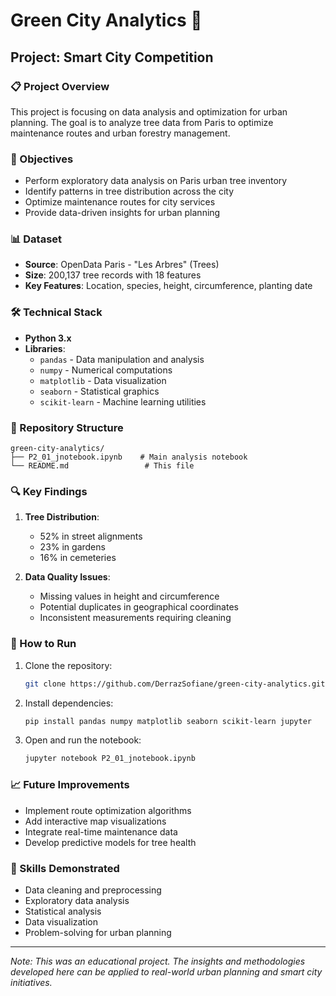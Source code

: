 # Green City Analytics 🌳

## Project: Smart City Competition

### 📋 Project Overview
This project is focusing on data analysis and optimization for urban planning. The goal is to analyze tree data from Paris to optimize maintenance routes and urban forestry management.

### 🎯 Objectives
- Perform exploratory data analysis on Paris urban tree inventory
- Identify patterns in tree distribution across the city
- Optimize maintenance routes for city services
- Provide data-driven insights for urban planning

### 📊 Dataset
- **Source**: OpenData Paris - "Les Arbres" (Trees)
- **Size**: 200,137 tree records with 18 features
- **Key Features**: Location, species, height, circumference, planting date

### 🛠️ Technical Stack
- **Python 3.x**
- **Libraries**:
  - `pandas` - Data manipulation and analysis
  - `numpy` - Numerical computations
  - `matplotlib` - Data visualization
  - `seaborn` - Statistical graphics
  - `scikit-learn` - Machine learning utilities

### 📁 Repository Structure
```
green-city-analytics/
├── P2_01_jnotebook.ipynb    # Main analysis notebook
└── README.md                 # This file
```

### 🔍 Key Findings
1. **Tree Distribution**: 
   - 52% in street alignments
   - 23% in gardens
   - 16% in cemeteries
   
2. **Data Quality Issues**:
   - Missing values in height and circumference
   - Potential duplicates in geographical coordinates
   - Inconsistent measurements requiring cleaning

### 🚀 How to Run
1. Clone the repository:
   ```bash
   git clone https://github.com/DerrazSofiane/green-city-analytics.git
   ```

2. Install dependencies:
   ```bash
   pip install pandas numpy matplotlib seaborn scikit-learn jupyter
   ```

3. Open and run the notebook:
   ```bash
   jupyter notebook P2_01_jnotebook.ipynb
   ```

### 📈 Future Improvements
- Implement route optimization algorithms
- Add interactive map visualizations
- Integrate real-time maintenance data
- Develop predictive models for tree health

### 📝 Skills Demonstrated
- Data cleaning and preprocessing
- Exploratory data analysis
- Statistical analysis
- Data visualization
- Problem-solving for urban planning

---
*Note: This was an educational project. The insights and methodologies developed here can be applied to real-world urban planning and smart city initiatives.*
